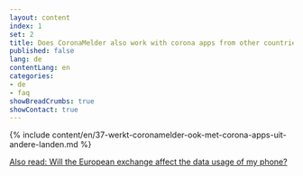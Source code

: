 ```yaml
---
layout: content
index: 1
set: 2
title: Does CoronaMelder also work with corona apps from other countries?
published: false
lang: de
contentLang: en
categories:
- de
- faq
showBreadCrumbs: true
showContact: true
---
```

{% include content/en/37-werkt-coronamelder-ook-met-corona-apps-uit-andere-landen.md %}

[Also read: Will the European exchange affect the data usage of my phone?](/de/faq/38-heeft-de-europese-uitwisseling-gevolgen-voor-het-dataverbruik-van-mijn-telefoon/)
